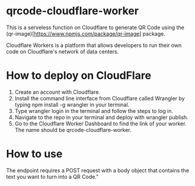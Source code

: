 # qrcode-cloudflare-worker

This is a serveless function on Cloudflare to generate QR Code using the (qr-image)[https://www.npmjs.com/package/qr-image] package.

Cloudflare Workers is a platform that allows developers to run their own code on Cloudflare's network of data centers.

# How to deploy on CloudFlare
1. Create an account with Cloudflare.
2. Install the command line interface from Cloudflare called Wrangler by typing npm install -g wrangler in your terminal.
3. Type wrangler login in the terminal and follow the steps to log in.
4. Navigate to the repo in your terminal and deploy with wrangler publish.
5. Go to the Cloudflare Worker Dashboard to find the link of your worker. The name should be qrcode-cloudflare-worker.


# How to use
The endpoint requires a POST request with a body object that contains the text you want to turn into a QR Code."



